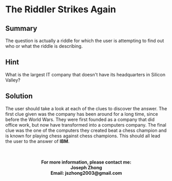 <h1>The Riddler Strikes Again</h1>
<h2>Summary</h2>
The question is actually a riddle for which the user is attempting to find out who or what the riddle is describing.
<h2>Hint</h2>
What is the largest IT company that doesn't have its headquarters in Silicon Valley?
<h2>Solution</h2>
The user should take a look at each of the clues to discover the answer. The first clue given was the company has been around for a long time, since before the World Wars. They were first founded as a company that did office work, but now have transformed into a computers company. The final clue was the one of the computers they created beat a chess champion and is known for playing chess against chess champions. This should all lead the user to the answer of <b>IBM</b>.
<br>
<br>
<br>
<p align = "center"><b>For more information, please contact me:
<br>Joseph Zhong
<br>Email: jszhong2003@gmail.com</b></p></p>
